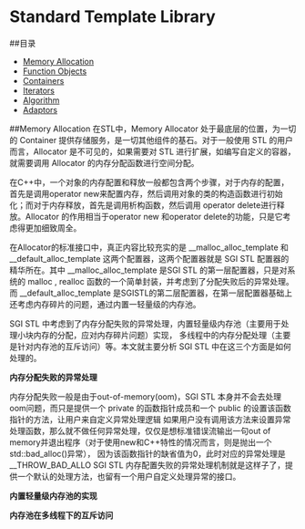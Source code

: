 Standard Template Library
===
##<a name="index"/>目录
* [Memory Allocation](#distribution)
* [Function Objects](#title)
* [Containers](#text)
* [Iterators](#text)
* [Algorithm](#text)
* [Adaptors](#text)

##<a name="distribution"/>Memory Allocation
  在STL中，Memory Allocator 处于最底层的位置，为一切的 Container 提供存储服务，是一切其他组件的基石。对于一般使用 STL 的用户而言，Allocator 是不可见的，如果需要对 STL 进行扩展，如编写自定义的容器，就需要调用 Allocator 的内存分配函数进行空间分配。
  
在C++中，一个对象的内存配置和释放一般都包含两个步骤，对于内存的配置，首先是调用operator new来配置内存，然后调用对象的类的构造函数进行初始化；而对于内存释放，首先是调用析构函数，然后调用 operator delete进行释放。Allocator 的作用相当于operator new 和operator delete的功能，只是它考虑得更加细致周全。

在Allocator的标准接口中，真正内容比较充实的是 __malloc_alloc_template 和 __default_alloc_template 这两个配置器，这两个配置器就是 SGI STL 配置器的精华所在。其中 __malloc_alloc_template 是SGI STL 的第一层配置器，只是对系统的 malloc , realloc 函数的一个简单封装，并考虑到了分配失败后的异常处理。而 __default_alloc_template 是SGISTL的第二层配置器，在第一层配置器基础上还考虑内存碎片的问题，通过内置一轻量级的内存池。

SGI STL 中考虑到了内存分配失败的异常处理，内置轻量级内存池（主要用于处理小块内存的分配，应对内存碎片问题）实现， 多线程中的内存分配处理（主要是针对内存池的互斥访问）等。本文就主要分析 SGI STL 中在这三个方面是如何处理的。

__内存分配失败的异常处理__

内存分配失败一般是由于out-of-memory(oom)，SGI STL 本身并不会去处理oom问题，而只是提供一个 private 的函数指针成员和一个 public 的设置该函数指针的方法，让用户来自定义异常处理逻辑
如果用户没有调用该方法来设置异常处理函数，那么就不做任何异常处理，仅仅是想标准错误流输出一句out of memory并退出程序（对于使用new和C++特性的情况而言，则是抛出一个std::bad_alloc()异常）， 因为该函数指针的缺省值为0，此时对应的异常处理是 __THROW_BAD_ALLO
SGI STL 内存配置失败的异常处理机制就是这样子了，提供一个默认的处理方法，也留有一个用户自定义处理异常的接口。

__内置轻量级内存池的实现__

__内存池在多线程下的互斥访问__

